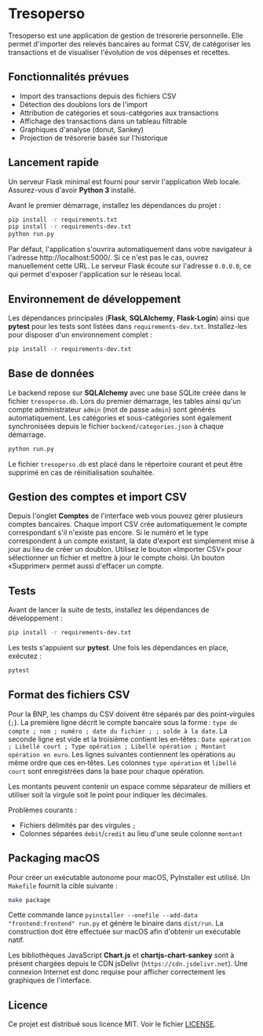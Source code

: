 # Tresoperso

Tresoperso est une application de gestion de trésorerie personnelle. Elle permet d'importer des relevés bancaires au format CSV, de catégoriser les transactions et de visualiser l'évolution de vos dépenses et recettes.

## Fonctionnalités prévues

- Import des transactions depuis des fichiers CSV
- Détection des doublons lors de l'import
- Attribution de catégories et sous-catégories aux transactions
- Affichage des transactions dans un tableau filtrable
- Graphiques d'analyse (donut, Sankey)
- Projection de trésorerie basée sur l'historique

## Lancement rapide

Un serveur Flask minimal est fourni pour servir l'application Web locale. Assurez-vous d'avoir **Python&nbsp;3** installé.

Avant le premier démarrage, installez les dépendances du projet&nbsp;:

```bash
pip install -r requirements.txt
pip install -r requirements-dev.txt
python run.py
```

Par défaut, l'application s'ouvrira automatiquement dans votre navigateur à l'adresse http://localhost:5000/.
Si ce n'est pas le cas, ouvrez manuellement cette URL.
Le serveur Flask écoute sur l'adresse `0.0.0.0`, ce qui permet d'exposer
l'application sur le réseau local.

## Environnement de développement

Les dépendances principales (**Flask**, **SQLAlchemy**, **Flask-Login**) ainsi que
**pytest** pour les tests sont listées dans `requirements-dev.txt`. Installez-les
pour disposer d'un environnement complet :

```bash
pip install -r requirements-dev.txt
```

## Base de données

Le backend repose sur **SQLAlchemy** avec une base SQLite créée dans le
fichier `tresoperso.db`. Lors du premier démarrage, les tables ainsi qu'un
compte administrateur `admin` (mot de passe `admin`) sont générés
automatiquement.
Les catégories et sous-catégories sont également synchronisées depuis le fichier
`backend/categories.json` à chaque démarrage.

```bash
python run.py
```

Le fichier `tresoperso.db` est placé dans le répertoire courant et peut être
supprimé en cas de réinitialisation souhaitée.

## Gestion des comptes et import CSV

Depuis l'onglet **Comptes** de l'interface web vous pouvez gérer plusieurs comptes bancaires.
Chaque import CSV crée automatiquement le compte correspondant s'il n'existe pas encore.
Si le numéro et le type correspondent à un compte existant, la date d'export est simplement mise à jour au lieu de créer un doublon.
Utilisez le bouton «Importer CSV» pour sélectionner un fichier et mettre à jour le compte choisi. Un bouton «Supprimer» permet aussi d'effacer un compte.

## Tests

Avant de lancer la suite de tests, installez les dépendances de développement :

```bash
pip install -r requirements-dev.txt
```

Les tests s'appuient sur **pytest**. Une fois les dépendances en place, exécutez :

```bash
pytest
```

## Format des fichiers CSV

Pour la BNP, les champs du CSV doivent être séparés par des point‑virgules (`;`).
La première ligne décrit le compte bancaire sous la forme :
`type de compte ; nom ; numéro ; date du fichier ; ; solde à la date`.
La seconde ligne est vide et la troisième contient les en‑têtes :
`Date opération ; Libellé court ; Type opération ; Libellé opération ; Montant opération en euro`.
Les lignes suivantes contiennent les opérations au même ordre que ces en‑têtes.
Les colonnes `type opération` et `libellé court` sont enregistrées dans la base pour chaque opération.

Les montants peuvent contenir un espace comme séparateur de milliers et
utiliser soit la virgule soit le point pour indiquer les décimales.


Problèmes courants :

- Fichiers délimités par des virgules `;`
- Colonnes séparées `debit`/`credit` au lieu d'une seule colonne `montant`

## Packaging macOS

Pour créer un exécutable autonome pour macOS, PyInstaller est utilisé. Un
`Makefile` fournit la cible suivante :

```bash
make package
```

Cette commande lance `pyinstaller --onefile --add-data "frontend:frontend" run.py`
et génère le binaire dans `dist/run`. La construction doit être effectuée sur
macOS afin d'obtenir un
exécutable natif.

Les bibliothèques JavaScript **Chart.js** et **chartjs-chart-sankey** sont
à présent chargées depuis le CDN jsDelivr (`https://cdn.jsdelivr.net`).
Une connexion Internet est donc requise pour afficher correctement les
graphiques de l'interface.

## Licence

Ce projet est distribué sous licence MIT. Voir le fichier [LICENSE](LICENSE).
